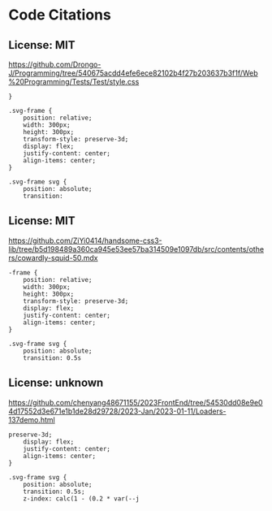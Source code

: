# Code Citations

## License: MIT
https://github.com/Drongo-J/Programming/tree/540675acdd4efe6ece82102b4f27b203637b3f1f/Web%20Programming/Tests/Test/style.css

```
}

.svg-frame {
    position: relative;
    width: 300px;
    height: 300px;
    transform-style: preserve-3d;
    display: flex;
    justify-content: center;
    align-items: center;
}

.svg-frame svg {
    position: absolute;
    transition:
```


## License: MIT
https://github.com/ZiYi0414/handsome-css3-lib/tree/b5d198489a360ca945e53ee57ba314509e1097db/src/contents/others/cowardly-squid-50.mdx

```
-frame {
    position: relative;
    width: 300px;
    height: 300px;
    transform-style: preserve-3d;
    display: flex;
    justify-content: center;
    align-items: center;
}

.svg-frame svg {
    position: absolute;
    transition: 0.5s
```


## License: unknown
https://github.com/chenyang48671155/2023FrontEnd/tree/54530dd08e9e04d17552d3e671e1b1de28d29728/2023-Jan/2023-01-11/Loaders-137demo.html

```
preserve-3d;
    display: flex;
    justify-content: center;
    align-items: center;
}

.svg-frame svg {
    position: absolute;
    transition: 0.5s;
    z-index: calc(1 - (0.2 * var(--j
```

